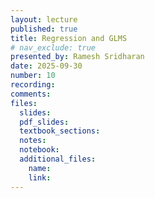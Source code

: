 ```yaml
---
layout: lecture
published: true
title: Regression and GLMS
# nav_exclude: true
presented_by: Ramesh Sridharan
date: 2025-09-30
number: 10
recording: 
comments:
files:
  slides:
  pdf_slides:
  textbook_sections:
  notes:
  notebook:
  additional_files:
    name:
    link:
---
```

